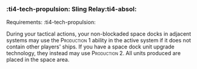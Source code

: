 ### :ti4-tech-propulsion: **Sling Relay**:ti4-absol:

Requirements: :ti4-tech-propulsion:

During your tactical actions, your non-blockaded space docks in adjacent systems may use the <span style="font-variant:small-caps;">Production</span> 1 ability in the active system if it does not contain other players' ships.
If you have a space dock unit upgrade technology, they instead may use <span style="font-variant:small-caps;">Production</span> 2.
All units produced are placed in the space area.
